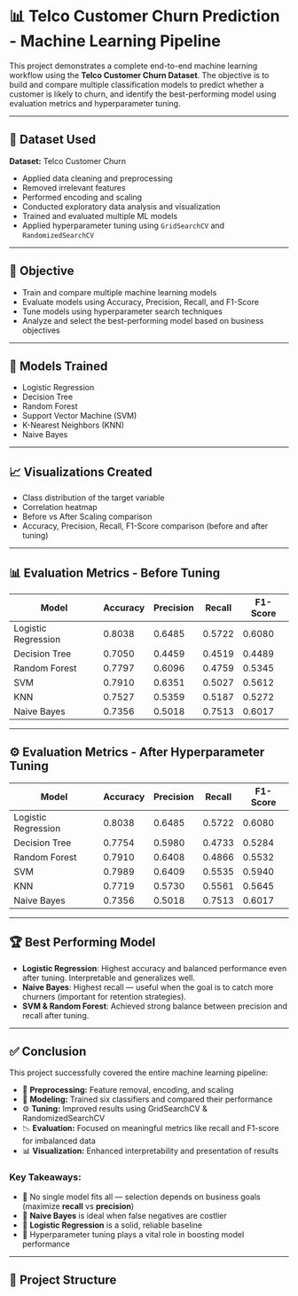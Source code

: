 # 📊 Telco Customer Churn Prediction - Machine Learning Pipeline

This project demonstrates a complete end-to-end machine learning workflow using the **Telco Customer Churn Dataset**. The objective is to build and compare multiple classification models to predict whether a customer is likely to churn, and identify the best-performing model using evaluation metrics and hyperparameter tuning.

---

## 📁 Dataset Used

**Dataset:** Telco Customer Churn  
- Applied data cleaning and preprocessing  
- Removed irrelevant features  
- Performed encoding and scaling  
- Conducted exploratory data analysis and visualization  
- Trained and evaluated multiple ML models  
- Applied hyperparameter tuning using `GridSearchCV` and `RandomizedSearchCV`

---

## 🎯 Objective

- Train and compare multiple machine learning models
- Evaluate models using Accuracy, Precision, Recall, and F1-Score
- Tune models using hyperparameter search techniques
- Analyze and select the best-performing model based on business objectives

---

## 🤖 Models Trained

- Logistic Regression
- Decision Tree
- Random Forest
- Support Vector Machine (SVM)
- K-Nearest Neighbors (KNN)
- Naive Bayes

---

## 📈 Visualizations Created

- Class distribution of the target variable
- Correlation heatmap
- Before vs After Scaling comparison
- Accuracy, Precision, Recall, F1-Score comparison (before and after tuning)

---

## 📊 Evaluation Metrics - Before Tuning

| Model               | Accuracy | Precision | Recall | F1-Score |
|--------------------|----------|-----------|--------|----------|
| Logistic Regression| 0.8038   | 0.6485    | 0.5722 | 0.6080   |
| Decision Tree      | 0.7050   | 0.4459    | 0.4519 | 0.4489   |
| Random Forest      | 0.7797   | 0.6096    | 0.4759 | 0.5345   |
| SVM                | 0.7910   | 0.6351    | 0.5027 | 0.5612   |
| KNN                | 0.7527   | 0.5359    | 0.5187 | 0.5272   |
| Naive Bayes        | 0.7356   | 0.5018    | 0.7513 | 0.6017   |

---

## ⚙️ Evaluation Metrics - After Hyperparameter Tuning

| Model               | Accuracy | Precision | Recall | F1-Score |
|--------------------|----------|-----------|--------|----------|
| Logistic Regression| 0.8038   | 0.6485    | 0.5722 | 0.6080   |
| Decision Tree      | 0.7754   | 0.5980    | 0.4733 | 0.5284   |
| Random Forest      | 0.7910   | 0.6408    | 0.4866 | 0.5532   |
| SVM                | 0.7989   | 0.6409    | 0.5535 | 0.5940   |
| KNN                | 0.7719   | 0.5730    | 0.5561 | 0.5645   |
| Naive Bayes        | 0.7356   | 0.5018    | 0.7513 | 0.6017   |

---

## 🏆 Best Performing Model

- **Logistic Regression**: Highest accuracy and balanced performance even after tuning. Interpretable and generalizes well.
- **Naive Bayes**: Highest recall — useful when the goal is to catch more churners (important for retention strategies).
- **SVM & Random Forest**: Achieved strong balance between precision and recall after tuning.

---

## ✅ Conclusion

This project successfully covered the entire machine learning pipeline:

- 📌 **Preprocessing:** Feature removal, encoding, and scaling  
- 🧠 **Modeling:** Trained six classifiers and compared their performance  
- ⚙️ **Tuning:** Improved results using GridSearchCV & RandomizedSearchCV  
- 📉 **Evaluation:** Focused on meaningful metrics like recall and F1-score for imbalanced data  
- 📊 **Visualization:** Enhanced interpretability and presentation of results  

### Key Takeaways:

- 📌 No single model fits all — selection depends on business goals (maximize **recall** vs **precision**)
- 📌 **Naive Bayes** is ideal when false negatives are costlier
- 📌 **Logistic Regression** is a solid, reliable baseline
- 📌 Hyperparameter tuning plays a vital role in boosting model performance

---

## 📂 Project Structure

